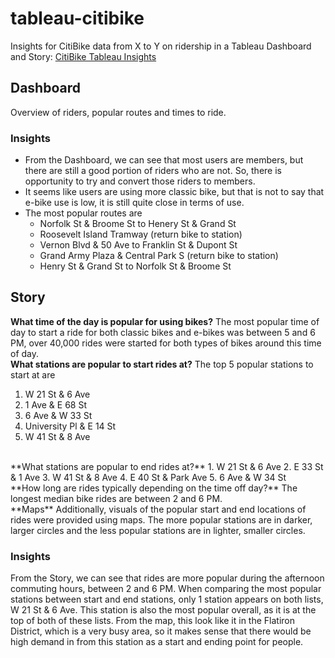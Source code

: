 # tableau-citibike
Insights for CitiBike data from X to Y on ridership in a Tableau Dashboard and Story: [CitiBike Tableau Insights](https://public.tableau.com/views/CitiBikeWorkbook_17280053176540/Dashboard1?:language=en-US&publish=yes&:sid=&:redirect=auth&:display_count=n&:origin=viz_share_link)

## Dashboard
Overview of riders, popular routes and times to ride.

### Insights
- From the Dashboard, we can see that most users are members, but there are still a good portion of riders who are not. So, there is opportunity to try and convert those riders to members.
- It seems like users are using more classic bike, but that is not to say that e-bike use is low, it is still quite close in terms of use.
- The most popular routes are
  - Norfolk St & Broome St to Henery St & Grand St
  - Roosevelt Island Tramway (return bike to station)
  - Vernon Blvd & 50 Ave to Franklin St & Dupont St
  - Grand Army Plaza & Central Park S (return bike to station)
  - Henry St & Grand St to Norfolk St & Broome St

## Story
**What time of the day is popular for using bikes?**
The most popular time of day to start a ride for both classic bikes and e-bikes was between 5 and 6 PM, over 40,000 rides were started for both types of bikes around this time of day.
</br>
**What stations are popular to start rides at?**
The top 5 popular stations to start at are 
1. W 21 St & 6 Ave
2. 1 Ave & E 68 St
3. 6 Ave & W 33 St
4. University Pl & E 14 St
5. W 41 St & 8 Ave
</br>
**What stations are popular to end rides at?**
1. W 21 St & 6 Ave
2. E 33 St & 1 Ave
3. W 41 St & 8 Ave
4. E 40 St & Park Ave
5. 6 Ave & W 34 St
</br>
**How long are rides typically depending on the time off day?**
The longest median bike rides are between 2 and 6 PM.
</br>
**Maps**
Additionally, visuals of the popular start and end locations of rides were provided using maps. The more popular stations are in darker, larger circles and the less popular stations are in lighter, smaller circles.

### Insights
From the Story, we can see that rides are more popular during the afternoon commuting hours, between 2 and 6 PM. When comparing the most popular stations between start and end stations, only 1 station appears on both lists, W 21 St & 6 Ave. This station is also the most popular overall, as it is at the top of both of these lists. From the map, this look like it in the Flatiron District, which is a very busy area, so it makes sense that there would be high demand in from this station as a start and ending point for people.
